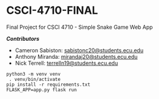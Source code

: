 # CSCI-4710-FINAL
Final Project for CSCI 4710 - Simple Snake Game Web App

***Contributors***
- Cameron Sabiston: sabistonc20@students.ecu.edu
- Anthony Miranda: mirandaj20@students.ecu.edu
- Nick Terrell: terrelln19@students.ecu.edu

```
python3 -m venv venv
 . venv/bin/activate
pip install -r requirements.txt
FLASK_APP=app.py flask run
```
